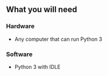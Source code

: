 ## What you will need

### Hardware

+ Any computer that can run Python 3

### Software

+ Python 3 with IDLE

